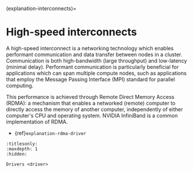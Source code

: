 (explanation-interconnects)=
# High-speed interconnects

A high-speed interconnect is a networking technology which enables performant communication and data transfer between nodes in a cluster. Communication is both high-bandwidth (large throughput) and low-latency (minimal delay). Performant communication is particularly beneficial for applications which can span multiple compute nodes, such as applications that employ the Message Passing Interface (MPI) standard for parallel computing.

This performance is achieved through Remote Direct Memory Access (RDMA): a mechanism that enables a networked (remote) computer to directly access the memory of another computer, independently of either computer's CPU and operating system. NVIDIA InfiniBand is a common implementation of RDMA.

- {ref}`explanation-rdma-driver`

```{toctree}
:titlesonly:
:maxdepth: 1
:hidden:

Drivers <driver>
```
